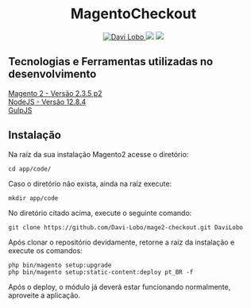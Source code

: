 <h1 align="center">
    <strong>MagentoCheckout</strong>
</h1>

<p align="center">
    <a href="https://www.linkedin.com/in/davi-lobo-gomes/">
      <img alt="Davi Lobo" src="https://img.shields.io/badge/-Davi%20Lobo-4287f5?style=flat&logo=Linkedin&logoColor=white"/>
    </a>
    <img src="https://img.shields.io/github/last-commit/Davi-Lobo/mage2-checkout?color=%234287f5"/>
    <img src="https://img.shields.io/github/stars/Davi-Lobo/mage2-checkout?style=social"/>
</p>

## Tecnologias e Ferramentas utilizadas no desenvolvimento
[Magento 2 - Versão 2.3.5 p2](https://magento.com/tech-resources/download)<br>
[NodeJS - Versão 12.8.4](https://nodejs.org/en/)<br>
[GulpJS](https://gulpjs.com/)<br>

## Instalação

Na raíz da sua instalação Magento2 acesse o diretório:
````
cd app/code/
````

Caso o diretório não exista, ainda na raíz execute:
````
mkdir app/code
````

No diretório citado acima, execute o seguinte comando:
````
git clone https://github.com/Davi-Lobo/mage2-checkout.git DaviLobo
````

Após clonar o repositório devidamente, retorne a raíz da instalação e execute os comandos:
````
php bin/magento setup:upgrade
php bin/magento setup:static-content:deploy pt_BR -f
````
Após o deploy, o módulo já deverá estar funcionando normalmente,
aproveite a aplicação.